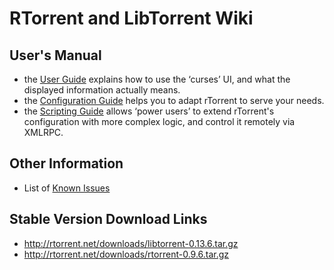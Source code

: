 # RTorrent and LibTorrent Wiki

## User's Manual
 * the [User Guide](https://github.com/rakshasa/rtorrent/wiki/User-Guide) explains how to use the ‘curses’ UI, and what the displayed information actually means.
 * the [Configuration Guide](https://github.com/rakshasa/rtorrent/wiki/Config-Guide) helps you to adapt rTorrent to serve your needs.
 * the [Scripting Guide](https://github.com/rakshasa/rtorrent/wiki/Scripting-Guide) allows ‘power users’ to extend rTorrent's configuration with more complex logic, and control it remotely via XMLRPC.


## Other Information

 * List of [Known Issues](https://github.com/rakshasa/rtorrent/wiki/Issues)


## Stable Version Download Links

* http://rtorrent.net/downloads/libtorrent-0.13.6.tar.gz
* http://rtorrent.net/downloads/rtorrent-0.9.6.tar.gz

